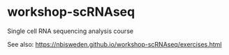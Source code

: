 # workshop-scRNAseq
Single cell RNA sequencing analysis course

See also: https://nbisweden.github.io/workshop-scRNAseq/exercises.html

